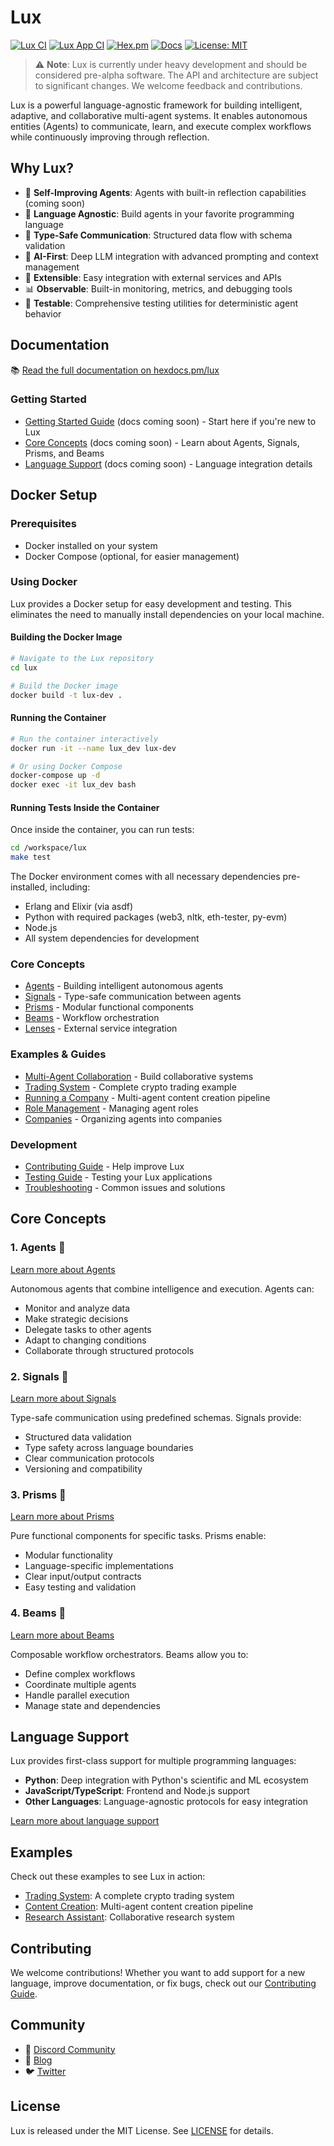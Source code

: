 # Lux

<!-- [![Build Status](https://github.com/spectrallabs/lux/workflows/CI/badge.svg)](https://github.com/spectrallabs/lux/actions) -->
[![Lux CI](https://github.com/Spectral-Finance/lux/actions/workflows/lux-ci.yml/badge.svg)](https://github.com/Spectral-Finance/lux/actions/workflows/lux-ci.yml)
[![Lux App CI](https://github.com/Spectral-Finance/lux/actions/workflows/lux-app-ci.yml/badge.svg)](https://github.com/Spectral-Finance/lux/actions/workflows/lux-app-ci.yml)
[![Hex.pm](https://img.shields.io/hexpm/v/lux.svg)](https://hex.pm/packages/lux)
[![Docs](https://img.shields.io/badge/hex-docs-blue.svg)](https://hexdocs.pm/lux)
[![License: MIT](https://img.shields.io/badge/License-MIT-yellow.svg)](https://opensource.org/licenses/MIT)

> ⚠️ **Note**: Lux is currently under heavy development and should be considered pre-alpha software. The API and architecture are subject to significant changes. We welcome feedback and contributions.

Lux is a powerful language-agnostic framework for building intelligent, adaptive, and collaborative multi-agent systems. It enables autonomous entities (Agents) to communicate, learn, and execute complex workflows while continuously improving through reflection.

## Why Lux?

- 🧠 **Self-Improving Agents**: Agents with built-in reflection capabilities (coming soon)
- 🚀 **Language Agnostic**: Build agents in your favorite programming language
- 🔄 **Type-Safe Communication**: Structured data flow with schema validation
- 🤖 **AI-First**: Deep LLM integration with advanced prompting and context management
- 🔌 **Extensible**: Easy integration with external services and APIs
- 📊 **Observable**: Built-in monitoring, metrics, and debugging tools
- 🧪 **Testable**: Comprehensive testing utilities for deterministic agent behavior

## Documentation

📚 [Read the full documentation on hexdocs.pm/lux](https://hexdocs.pm/lux)

### Getting Started
- [Getting Started Guide](guides/getting_started.md) (docs coming soon) - Start here if you're new to Lux
- [Core Concepts](guides/core_concepts.md) (docs coming soon) - Learn about Agents, Signals, Prisms, and Beams
- [Language Support](guides/language_support.md) (docs coming soon) - Language integration details

## Docker Setup

### Prerequisites
- Docker installed on your system
- Docker Compose (optional, for easier management)

### Using Docker

Lux provides a Docker setup for easy development and testing. This eliminates the need to manually install dependencies on your local machine.

#### Building the Docker Image

```bash
# Navigate to the Lux repository
cd lux

# Build the Docker image
docker build -t lux-dev .
```

#### Running the Container

```bash
# Run the container interactively
docker run -it --name lux_dev lux-dev

# Or using Docker Compose
docker-compose up -d
docker exec -it lux_dev bash
```

#### Running Tests Inside the Container

Once inside the container, you can run tests:

```bash
cd /workspace/lux
make test
```

The Docker environment comes with all necessary dependencies pre-installed, including:
- Erlang and Elixir (via asdf)
- Python with required packages (web3, nltk, eth-tester, py-evm)
- Node.js
- All system dependencies for development

### Core Concepts
- [Agents](guides/agents.livemd) - Building intelligent autonomous agents
- [Signals](guides/signals.livemd) - Type-safe communication between agents
- [Prisms](guides/prisms.livemd) - Modular functional components
- [Beams](guides/beams.livemd) - Workflow orchestration
- [Lenses](guides/lenses.livemd) - External service integration

### Examples & Guides
- [Multi-Agent Collaboration](guides/multi_agent_collaboration.livemd) - Build collaborative systems
- [Trading System](guides/trading_system.livemd) - Complete crypto trading example
- [Running a Company](guides/running_a_company.livemd) - Multi-agent content creation pipeline
- [Role Management](guides/role_management.md) - Managing agent roles
- [Companies](guides/companies.md) - Organizing agents into companies

### Development
- [Contributing Guide](guides/contributing.md) - Help improve Lux
- [Testing Guide](guides/testing.md) - Testing your Lux applications
- [Troubleshooting](guides/troubleshooting.md) - Common issues and solutions

## Core Concepts

### 1. Agents 👻
[Learn more about Agents](guides/agents.livemd)

Autonomous agents that combine intelligence and execution. Agents can:
- Monitor and analyze data
- Make strategic decisions
- Delegate tasks to other agents
- Adapt to changing conditions
- Collaborate through structured protocols

### 2. Signals 📡
[Learn more about Signals](guides/signals.livemd)

Type-safe communication using predefined schemas. Signals provide:
- Structured data validation
- Type safety across language boundaries
- Clear communication protocols
- Versioning and compatibility

### 3. Prisms 🔮
[Learn more about Prisms](guides/prisms.livemd)

Pure functional components for specific tasks. Prisms enable:
- Modular functionality
- Language-specific implementations
- Clear input/output contracts
- Easy testing and validation

### 4. Beams 🌟
[Learn more about Beams](guides/beams.livemd)

Composable workflow orchestrators. Beams allow you to:
- Define complex workflows
- Coordinate multiple agents
- Handle parallel execution
- Manage state and dependencies

## Language Support

Lux provides first-class support for multiple programming languages:

- **Python**: Deep integration with Python's scientific and ML ecosystem
- **JavaScript/TypeScript**: Frontend and Node.js support
- **Other Languages**: Language-agnostic protocols for easy integration

[Learn more about language support](guides/language_support.md)

## Examples

Check out these examples to see Lux in action:

- [Trading System](guides/trading_system.livemd): A complete crypto trading system
- [Content Creation](guides/running_a_company.livemd): Multi-agent content creation pipeline
- [Research Assistant](guides/multi_agent_collaboration.livemd): Collaborative research system

## Contributing

We welcome contributions! Whether you want to add support for a new language, improve documentation, or fix bugs, check out our [Contributing Guide](guides/contributing.md).

## Community

- 💬 [Discord Community](https://discord.gg/luxframework)
- 📝 [Blog](https://blog.spectrallabs.xyz)
- 🐦 [Twitter](https://twitter.com/luxframework)

## License

Lux is released under the MIT License. See [LICENSE](LICENSE) for details.
